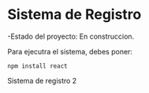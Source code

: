 <h1> Sistema de Registro </h1>

-Estado del proyecto: En  construccion. 

Para ejecutra el sistema, debes poner:

```npm install react```

Sistema de registro 2
